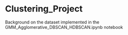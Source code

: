 # Clustering_Project

Background on the dataset implemented in the GMM_Agglomerative_DBSCAN_HDBSCAN.ipynb notebook
